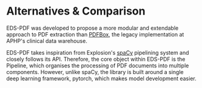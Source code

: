 # Alternatives & Comparison

EDS-PDF was developed to propose a more modular and extendable approach to PDF extraction than [PDFBox](https://pdfbox.apache.org/), the legacy implementation at APHP's clinical data warehouse.

EDS-PDF takes inspiration from Explosion's [spaCy](https://spacy.io) pipelining system and closely follows its API. Therefore, the core object within EDS-PDF is the Pipeline, which organises the processing of PDF documents into multiple components. However, unlike spaCy, the library is built around a single deep learning framework, pytorch, which makes model development easier.
